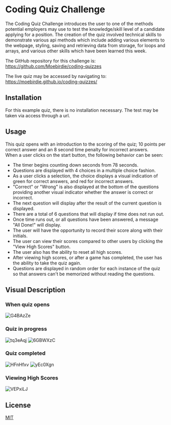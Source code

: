 # Coding Quiz Challenge

The Coding Quiz Challenge introduces the user to one of the methods potential employers may use to test the knowledge/skill level of a candidate applying for a position.  The creation of the quiz involved technical skills to demonstrate various api methods which include adding various elements to the webpage, styling, saving and retrieving data from storage, for loops and arrays, and various other skills which have been learned this week. 

The GitHub repository for this challenge is: https://github.com/Moebirdie/coding-quizzes

The live quiz may be accessed by navigating to: https://moebirdie.github.io/coding-quizzes/


## Installation
For this example quiz, there is no installation necessary.  The test may be taken via access through a url.


## Usage
This quiz opens with an introduction to the scoring of the quiz; 10 points per correct answer and an 8 second time penalty for incorrect answers.  
When a user clicks on the start button, the following behavior can be seen:
- The timer begins counting down seconds from 78 seconds.  
- Questions are displayed with 4 choices in a multiple choice fashion.  
- As a user clicks a selection, the choice displays a visual indication of green for correct answers, and red for incorrect answers. 
- "Correct" or "Wrong" is also displayed at the bottom of the questions providing another visual indicator whether the answer is correct or incorrect.
- The next question will display after the result of the current question is displayed.
- There are a total of 6 questions that will display if time does not run out.
- Once time runs out, or all questions have been answered, a message "All Done!" will display.
- The user will have the opportunity to record their score along with their initials.
- The user can view their scores compared to other users by clicking the "View High Scores" button.
- The user also has the ability to reset all high scores.
- After viewing high scores, or after a game has completed, the user has the ability to take the quiz again.
- Questions are displayed in random order for each instance of the quiz so that answers can't be memorized without reading the questions. 


## Visual Description

### When quiz opens
![G4BAzZe](https://github.com/Moebirdie/coding-quizzes/assets/93432701/c8d644ed-a0b9-40f1-8fcf-60b573df306d)


### Quiz in progress
![tq3eAqj](https://github.com/Moebirdie/coding-quizzes/assets/93432701/058aeb72-a5d5-4586-87b4-62692677954e)
![6GBWXzC](https://github.com/Moebirdie/coding-quizzes/assets/93432701/8cc13663-a677-4720-89bb-5319ad601acf)


### Quiz completed
![HFnHfxv](https://github.com/Moebirdie/coding-quizzes/assets/93432701/69a229b5-97a8-420c-b184-0337187001bc)
![yEc0Xgn](https://github.com/Moebirdie/coding-quizzes/assets/93432701/4a1b1072-e415-4608-a595-07236cb98de6)


### Viewing High Scores
![VEPxiLJ](https://github.com/Moebirdie/coding-quizzes/assets/93432701/49b107e5-9493-435f-8f0b-8402a89aeb9e)



## License
[MIT](https://choosealicense.com/licenses/mit/)
